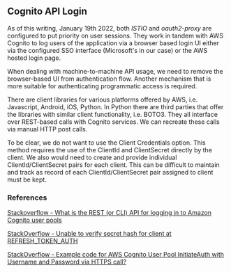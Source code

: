 ## Cognito API Login
As of this writing, January 19th 2022, both *ISTIO* and *oauth2-proxy* are configured to 
put priority on user sessions. They work in tandem with AWS Cognito to log users of the 
application via a browser based login UI either via the configured SSO interface 
(Microsoft's in our case) or the AWS hosted login page. 

When dealing with machine-to-machine API usage, we need to remove the browser-based UI from 
authentication flow. Another mechanism that is more suitable for authenticating programmatic
access is required. 

There are client libraries for various platforms offered by AWS, i.e. Javascript, Android, 
iOS, Python. In Python there are third parties that offer the libraries with similar client
functionality, i.e. BOTO3. They all interface over REST-based calls with Cognito services. 
We can recreate these calls via manual HTTP post calls. 

To be clear, we do not want to use the Client Credentials option. This method requires the use 
of the ClientId and ClientSecret directly by the client. We also would need to create and provide
individual ClientId/ClientSecret pairs for each client. This can be difficult to maintain and track
as record of each ClientId/ClientSecret pair assigned to client must be kept. 

### References 
[Stackoverflow - What is the REST (or CLI) API for logging in to Amazon Cognito user pools](https://stackoverflow.com/questions/37941780/what-is-the-rest-or-cli-api-for-logging-in-to-amazon-cognito-user-pools/53343689#53343689)

[StackOverflow - Unable to verify secret hash for client at REFRESH_TOKEN_AUTH](https://stackoverflow.com/questions/54430978/unable-to-verify-secret-hash-for-client-at-refresh-token-auth)

[StackOverflow - Example code for AWS Cognito User Pool InitiateAuth with Username and Password via HTTPS call?](https://stackoverflow.com/questions/62249845/example-code-for-aws-cognito-user-pool-initiateauth-with-username-and-password-v)